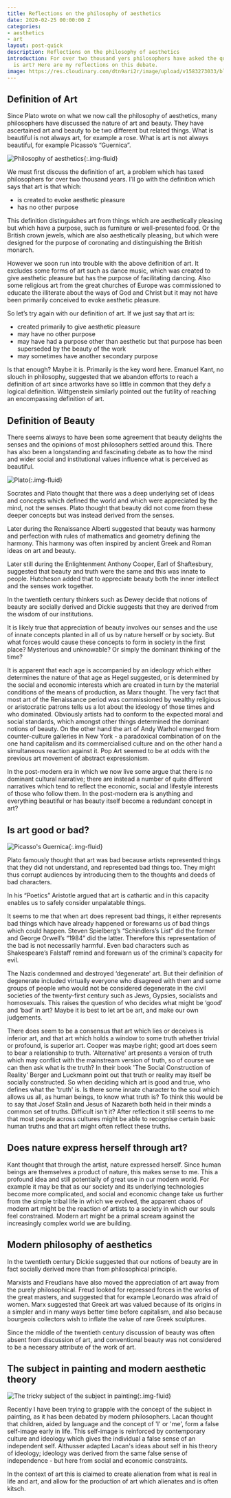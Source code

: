 ```yaml
---
title: Reflections on the philosophy of aesthetics
date: 2020-02-25 00:00:00 Z
categories:
- aesthetics
- art
layout: post-quick
description: Reflections on the philosophy of aesthetics
introduction: For over two thousand yers philosophers have asked the question - what
  is art? Here are my reflections on this debate.
image: https://res.cloudinary.com/dtn9ari2r/image/upload/v1583273033/blog/96E6718D-CE5A-4D47-A191-8FFB7788BFC0.jpg
---
```


## Definition of Art

Since Plato wrote on what we now call the philosophy of aesthetics, many philosophers have discussed the nature of art and beauty. They have ascertained art and beauty to be two different but related things. What is beautiful is not always art, for example a rose. What is art is not always beautiful, for example Picasso‘s “Guernica”.

![Philosophy of aesthetics](https://res.cloudinary.com/dtn9ari2r/image/upload/v1583272469/blog/Crown_Jewels_of_the_United_Kingdom_1952-12-13_1.jpg){:.img-fluid}

We must first discuss the definition of art, a problem which has taxed philosophers for over two thousand years. I’ll go with the definition which says that art is that which:

  * is created to evoke aesthetic   pleasure
  * has no other purpose

This definition distinguishes art from things which are aesthetically pleasing but which have a purpose, such as furniture or well-presented food. Or the British crown jewels, which are also aesthetically pleasing, but which were designed for the purpose of coronating and distinguishing the British monarch.

However we soon run into trouble with the above definition of art. It excludes some forms of art such as dance music, which was created to give aesthetic pleasure but has the purpose of facilitating dancing. Also some religious art from the great churches of Europe was commissioned to educate the illiterate about the ways of God and Christ but it may not have been primarily conceived to evoke aesthetic pleasure.

So let’s try again with our definition of art. If we just say that art is:

* created primarily to give aesthetic pleasure
* may have no other purpose
* may have had a purpose other than aesthetic but that purpose has been superseded by the beauty of the work
* may sometimes have another secondary purpose

Is that enough? Maybe it is. Primarily is the key word here. Emanuel Kant, no slouch in philosophy, suggested that we abandon efforts to  reach a definition of art since artworks have so little in common that they defy a logical definition. Wittgenstein similarly pointed out the futility of reaching an encompassing definition of art.

## Definition of Beauty

There seems always to have been some agreement that beauty delights the senses and the opinions of most philosophers settled around this. There has also been a longstanding and fascinating debate as to how the mind and wider social and institutional values influence what is perceived as beautiful.

![Plato](https://res.cloudinary.com/dtn9ari2r/image/upload/v1582116590/blog/800px-Plato_Silanion_Musei_Capitolini_MC1377.jpg){:.img-fluid}

Socrates and Plato thought that there was a deep underlying set of ideas and concepts which defined the world and which were appreciated by the mind, not the senses. Plato thought that beauty did not come from these deeper concepts but was instead derived from the senses.

Later during the Renaissance Alberti suggested that beauty was harmony and perfection with rules of mathematics and geometry defining the harmony. This harmony was often inspired by ancient Greek and Roman ideas on art and beauty.

Later still during the Enlightenment Anthony Cooper, Earl of Shaftesbury, suggested that beauty and truth were the same and this was innate to people. Hutcheson added that to appreciate beauty both the inner intellect and the senses work together.

In the twentieth century thinkers such as Dewey decide that notions of beauty are socially derived and Dickie suggests that they are derived from the wisdom of our institutions.

It is likely true that appreciation of beauty involves our senses and the use of innate concepts planted in all of us by nature herself or by society. But what forces would cause these concepts to form in society in the first place? Mysterious and unknowable? Or simply the dominant thinking of the time?

It is apparent that each age is accompanied by an ideology which either determines the nature of that age as Hegel suggested, or is determined by the social and economic interests which are created in turn by the material conditions of the means of production, as Marx thought. The very fact that most art of the Renaissance period was commissioned by wealthy religious or aristocratic patrons tells us a lot about the ideology of those times and who dominated. Obviously artists had to conform to the expected moral and social standards, which amongst other things determined the dominant notions of beauty. On the other hand the art of Andy Warhol emerged from counter-culture galleries in New York - a paradoxical combination of on the one hand capitalism and its commercialised culture and on the other hand a simultaneous reaction against it. Pop Art seemed to be at odds with the previous art movement of abstract expressionism.

In the post-modern era in which we now live some argue that there is no dominant cultural narrative; there are instead a number of quite different narratives which tend to reflect the economic, social and lifestyle interests of those who follow them. In the post-modern era is anything and everything beautiful or has beauty itself become a redundant concept in art?

## Is art good or bad?

![Picasso's Guernica](https://res.cloudinary.com/dtn9ari2r/image/upload/v1583271948/blog/PicassoGuernica.jpg){:.img-fluid}

Plato famously thought that art was bad because artists represented things that they did not understand, and represented bad things too. They might thus corrupt audiences by introducing them to the thoughts and deeds of bad characters.

In his “Poetics” Aristotle argued that art is cathartic and in this capacity enables us to safely consider unpalatable things.

It seems to me that when art does represent bad things, it either represents bad things which have already happened or forewarns us of bad things which could happen. Steven Spielberg’s “Schindlers’s List” did the former and George Orwell’s “1984” did the latter. Therefore this representation of the bad is not necessarily harmful. Even bad characters such as Shakespeare’s Falstaff remind and forewarn us of the criminal’s capacity for evil.

The Nazis condemned and destroyed ‘degenerate’ art. But their definition of degenerate included virtually everyone who disagreed with them and some groups of people who would not be considered degenerate in the civil societies of the twenty-first century such as Jews, Gypsies, socialists and homosexuals. This raises the question of who decides what might be ‘good’ and ‘bad’ in art? Maybe it is best to let art be art, and make our own judgements.

There does seem to be a consensus that art which lies or deceives is inferior art, and that art which holds a window to some truth whether trivial or profound, is superior art. Cooper was maybe right; good art does seem to bear a relationship to truth. 'Alternative' art presents a version of truth which may conflict with the mainstream version of truth, so of course we can then ask what is the truth? In their book 'The Social Construction of Reality' Berger and Luckmann point out that truth or reality may itself be socially constructed. So when deciding which art is good and true, who defines what the 'truth' is. Is there some innate character to the soul which allows us all, as human beings, to know what truth is? To think this would be to say that Josef Stalin and Jesus of Nazareth both held in their minds a common set of truths. Difficult isn't it? After reflection it still seems to me that most people across cultures might be able to recognise certain basic human truths and that art might often reflect these truths.

## Does nature express herself through art?

Kant thought that through the artist, nature expressed herself. Since human beings are themselves a product of nature, this makes sense to me. This a profound idea and still potentially of great use in our modern world. For example it may be that as our society and its underlying technologies become more complicated, and social and economic change take us further from the simple tribal life in which we evolved, the apparent chaos of modern art might be the reaction of artists to a society in which our souls feel constrained. Modern art might be a primal scream against the increasingly complex world we are building.

## Modern philosophy of aesthetics

In the twentieth century Dickie suggested that our notions of beauty are in fact socially derived more than from philosophical principle. 

Marxists and Freudians have also moved the appreciation of art away from the purely philosophical. Freud looked for repressed forces in the works of the great masters, and suggested that for example Leonardo was afraid of women. Marx suggested that Greek art was valued because of its origins in a simpler and in many ways better time before capitalism, and also because bourgeois collectors wish to inflate the value of rare Greek sculptures.

Since the middle of the twentieth century discussion of beauty was often absent from discussion of art, and conventional beauty was not considered to be a necessary attribute of the work of art.

## The subject in painting and modern aesthetic theory

![The tricky subject of the subject in painting](https://res.cloudinary.com/dtn9ari2r/image/upload/v1572463526/blog/DSC_0183.jpg){:.img-fluid}

Recently I have been trying to grapple with the concept of the subject in painting, as it has been debated by modern philosophers. Lacan thought that children, aided by language and the concept of 'I' or 'me', form a false self-image early in life. This self-image is reinforced by contemporary culture and ideology which gives the individual a false sense of an independent self. Althusser adapted Lacan's ideas about self in his theory of ideology; ideology was derived from the same false sense of independence - but here from social and economic constraints. 

In the context of art this is claimed to create alienation from what is real in life and art, and allow for the production of art which alienates and is often kitsch.